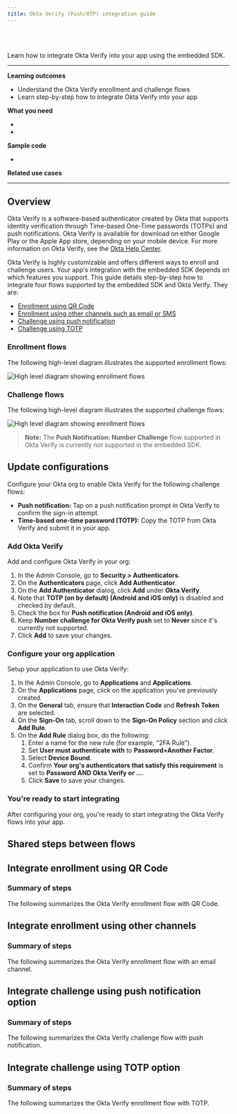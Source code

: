```yaml
---
title: Okta Verify (Push/OTP) integration guide
---
```


<div class="oie-embedded-sdk">

<ApiLifecycle access="ie" /><br>
<ApiLifecycle access="Limited GA" /><br>

<StackSelector />

Learn how to integrate Okta Verify into your app using the embedded SDK.

---
**Learning outcomes**

* Understand the Okta Verify enrollment and challenge flows
* Learn step-by-step how to integrate Okta Verify into your app

**What you need**

* <StackSnippet snippet="whatyouneedsdk" />
* <StackSnippet snippet="whatyouneedorg" />

**Sample code**

* <StackSnippet snippet="samplecode" />

**Related use cases**

<StackSnippet snippet="relatedusecases" />

---

## Overview

Okta Verify is a software-based authenticator created by Okta that supports identity verification through Time-based One-Time passwords (TOTPs) and push notifications. Okta Verify is available for download on either Google Play or the Apple App store, depending on your mobile device. For more information on Okta Verify, see the [Okta Help Center](https://help.okta.com/en/prod/Content/Topics/Mobile/okta-verify-overview.htm).

Okta Verify is highly customizable and offers different ways to enroll and challenge users. Your app's integration with the embedded SDK depends on which features you support. This guide details step-by-step how to integrate four flows supported by the embedded SDK and Okta Verify. They are:

* [Enrollment using QR Code](#integrate-enrollment-using-qr-code)
* [Enrollment using other channels such as email or SMS](#integrate-enrollment-using-other-channels)
* [Challenge using push notification](#integrate-challenge-using-push-notification-option)
* [Challenge using TOTP](#integrate-challenge-using-totp-option)

### Enrollment flows

The following high-level diagram illustrates the supported enrollment flows:

<div class="common-image-format">

![High level diagram showing enrollment flows](/img/authenticators/authenticators-oktaverify-overview-supported-enroll-flows.png)

</div>

### Challenge flows

The following high-level diagram illustrates the supported challenge flows:

<div class="common-image-format">

![High level diagram showing enrollment flows](/img/authenticators/authenticators-oktaverify-overview-supported-challenge-flows.png)

</div>

>**Note:** The **Push Notification: Number Challenge** flow supported in Okta Verify is currently not supported in the embedded SDK.

## Update configurations

Configure your Okta org to enable Okta Verify for the following challenge flows:

* **Push notification:** Tap on a push notification prompt in Okta Verify to confirm the sign-in attempt.
* **Time-based one-time password (TOTP):**  Copy the TOTP from Okta Verify and submit it in your app.

### Add Okta Verify

Add and configure Okta Verify in your org:

1. In the Admin Console, go to **Security > Authenticators**.
1. On the **Authenticators** page, click **Add Authenticator**.
1. On the **Add Authenticator** dialog, click **Add** under **Okta Verify**.
1. Note that **TOTP (on by default) (Android and iOS only)** is disabled and checked by default.
1. Check the box for **Push notification (Android and iOS only)**.
1. Keep **Number challenge for Okta Verify push** set to **Never** since it's currently not supported.
1. Click **Add** to save your changes.

### Configure your org application

Setup your application to use Okta Verify:

1. In the Admin Console, go to **Applications** and **Applications**.
1. On the **Applications** page, click on the application you've previously created.
1. On the **General** tab, ensure that **Interaction Code** and **Refresh Token** are selected.
1. On the **Sign-On** tab, scroll down to the **Sign-On Policy** section and click **Add Rule**.
1. On the **Add Rule** dialog box, do the following:
   1. Enter a name for the new rule (for example, "2FA Rule").
   1. Set **User must authenticate with** to **Password+Another Factor**.
   1. Select **Device Bound**.
   1. Confirm **Your org's authenticators that satisfy this requirement** is set to **Password AND Okta Verify or ...**.
   1. Click **Save** to save your changes.

### You're ready to start integrating

After configuring your org, you're ready to start integrating the Okta Verify flows into your app.

## Shared steps between flows

<StackSnippet snippet="commonsteps" />

## Integrate enrollment using QR Code

### Summary of steps

The following summarizes the Okta Verify enrollment flow with QR Code.

<StackSnippet snippet="enrollmentqrcodeintegrationsummary" />

<StackSnippet snippet="enrollmentqrcodeintegrationsteps" />

## Integrate enrollment using other channels

### Summary of steps

The following summarizes the Okta Verify enrollment flow with an email channel.

<StackSnippet snippet="enrollmentotherpintegrationsummary" />

<StackSnippet snippet="enrollmentotherintegrationsteps" />

## Integrate challenge using push notification option

### Summary of steps

The following summarizes the Okta Verify challenge flow with push notification.

<StackSnippet snippet="challengepushintegrationsummary" />

<StackSnippet snippet="challengepushintegrationsteps" />

## Integrate challenge using TOTP option

### Summary of steps

The following summarizes the Okta Verify enrollment flow with TOTP.

<StackSnippet snippet="challengetotpintegrationsummary" />

<StackSnippet snippet="challengetotpintegrationsteps" />

</div>
